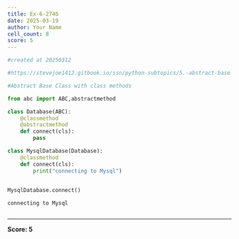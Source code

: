```yaml
---
title: Ex-6-2746
date: 2025-03-19
author: Your Name
cell_count: 8
score: 5
---
```


```python
#created at 20250312
```


```python
#https://stevejoe1412.gitbook.io/ssn/python-subtopics/5.-abstract-base-classes-abcs
```


```python
#Abstract Base Class with class methods 
```


```python
from abc import ABC,abstractmethod
```


```python
class Database(ABC):
    @classmethod
    @abstractmethod
    def connect(cls):
        pass
```


```python
class MysqlDatabase(Database):
    @classmethod
    def connect(cls):
        print("connecting to Mysql")
        
```


```python
MysqlDatabase.connect()
```

    connecting to Mysql



```python

```


---
**Score: 5**